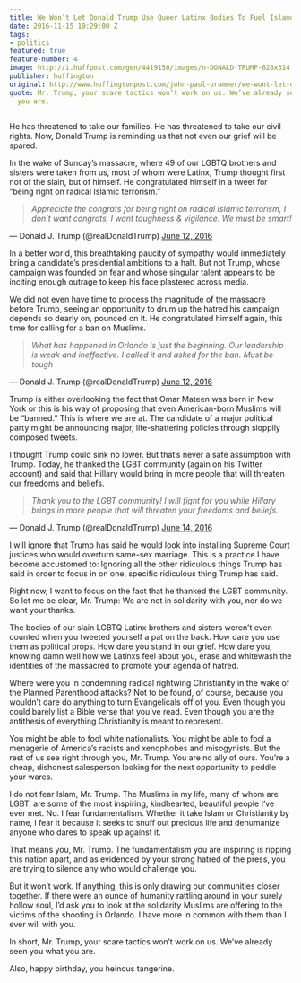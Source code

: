 ```yaml
---
title: We Won’t Let Donald Trump Use Queer Latinx Bodies To Fuel Islamophobia
date: 2016-11-15 19:29:00 Z
tags:
- politics
featured: true
feature-number: 4
image: http://i.huffpost.com/gen/4419150/images/n-DONALD-TRUMP-628x314.jpg
publisher: huffington
original: http://www.huffingtonpost.com/john-paul-brammer/we-wont-let-donald-trump-_b_10460768.html
quote: Mr. Trump, your scare tactics won’t work on us. We’ve already seen you what
  you are.
---
```


He has threatened to take our families. He has threatened to take our civil rights. Now, Donald Trump is reminding us that not even our grief will be spared.

In the wake of Sunday’s massacre, where 49 of our LGBTQ brothers and sisters were taken from us, most of whom were Latinx, Trump thought first not of the slain, but of himself. He congratulated himself in a tweet for “being right on radical Islamic terrorism.”

> *Appreciate the congrats for being right on radical Islamic terrorism, I don’t want congrats, I want toughness & vigilance. We must be smart!*

— Donald J. Trump (@realDonaldTrump) [June 12, 2016](https://twitter.com/realDonaldTrump/status/742034549232766976)

In a better world, this breathtaking paucity of sympathy would immediately bring a candidate’s presidential ambitions to a halt. But not Trump, whose campaign was founded on fear and whose singular talent appears to be inciting enough outrage to keep his face plastered across media.

We did not even have time to process the magnitude of the massacre before Trump, seeing an opportunity to drum up the hatred his campaign depends so dearly on, pounced on it. He congratulated himself again, this time for calling for a ban on Muslims.

> *What has happened in Orlando is just the beginning. Our leadership is weak and ineffective. I called it and asked for the ban. Must be tough*

— Donald J. Trump (@realDonaldTrump) [June 12, 2016](https://twitter.com/realDonaldTrump/status/742096033207844864)

Trump is either overlooking the fact that Omar Mateen was born in New York or this is his way of proposing that even American-born Muslims will be “banned.” This is where we are at. The candidate of a major political party might be announcing major, life-shattering policies through sloppily composed tweets.

I thought Trump could sink no lower. But that’s never a safe assumption with Trump. Today, he thanked the LGBT community (again on his Twitter account) and said that Hillary would bring in more people that will threaten our freedoms and beliefs.

> *Thank you to the LGBT community! I will fight for you while Hillary brings in more people that will threaten your freedoms and beliefs.*

— Donald J. Trump (@realDonaldTrump) [June 14, 2016](https://twitter.com/realDonaldTrump/status/742771576039460864)

I will ignore that Trump has said he would look into installing Supreme Court justices who would overturn same-sex marriage. This is a practice I have become accustomed to: Ignoring all the other ridiculous things Trump has said in order to focus in on one, specific ridiculous thing Trump has said.

Right now, I want to focus on the fact that he thanked the LGBT community. So let me be clear, Mr. Trump: We are not in solidarity with you, nor do we want your thanks.

The bodies of our slain LGBTQ Latinx brothers and sisters weren’t even counted when you tweeted yourself a pat on the back. How dare you use them as political props. How dare you stand in our grief. How dare you, knowing damn well how we Latinxs feel about you, erase and whitewash the identities of the massacred to promote your agenda of hatred.

Where were you in condemning radical rightwing Christianity in the wake of the Planned Parenthood attacks? Not to be found, of course, because you wouldn’t dare do anything to turn Evangelicals off of you. Even though you could barely list a Bible verse that you’ve read. Even though you are the antithesis of everything Christianity is meant to represent.

You might be able to fool white nationalists. You might be able to fool a menagerie of America’s racists and xenophobes and misogynists. But the rest of us see right through you, Mr. Trump. You are no ally of ours. You’re a cheap, dishonest salesperson looking for the next opportunity to peddle your wares.

I do not fear Islam, Mr. Trump. The Muslims in my life, many of whom are LGBT, are some of the most inspiring, kindhearted, beautiful people I’ve ever met. No. I fear fundamentalism. Whether it take Islam or Christianity by name, I fear it because it seeks to snuff out precious life and dehumanize anyone who dares to speak up against it.

That means you, Mr. Trump. The fundamentalism you are inspiring is ripping this nation apart, and as evidenced by your strong hatred of the press, you are trying to silence any who would challenge you.

But it won’t work. If anything, this is only drawing our communities closer together. If there were an ounce of humanity rattling around in your surely hollow soul, I’d ask you to look at the solidarity Muslims are offering to the victims of the shooting in Orlando. I have more in common with them than I ever will with you.

In short, Mr. Trump, your scare tactics won’t work on us. We’ve already seen you what you are.

Also, happy birthday, you heinous tangerine.